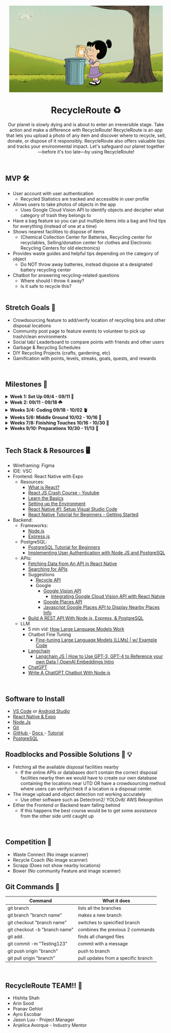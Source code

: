 <p align="center">
  <img align="center" src="recycle.gif">

# <h1 align="center">RecycleRoute :recycle:</h1>

<p align="center">
Our planet is slowly dying and is about to enter an irreversible stage. Take action and make a difference with RecycleRoute! RecycleRoute is an app that lets you upload a photo of any item and discover where to recycle, sell, donate, or dispose of it responsibly. RecycleRoute also offers valuable tips and tracks your environmental impact. Let's safeguard our planet together—before it's too late—by using RecycleRoute!
</p>
<br>

## MVP :hammer_and_wrench:

- User account with user authentication
  - Recycled Statistics are tracked and accessible in user profile
- Allows users to take photos of objects in the app
  - Uses Google Cloud Vision API to identify objects and decipher what category of trash they belongs to
- Have a bag feature so you can put multiple items into a bag and find tips for everything (instead of one at a time)
- Shows nearest facilities to dispose of items
  - (Chemical Collection Center for Batteries, Recycling center for recyclables, Selling/donation center for clothes and Electronic Recycling Centers for old electronics)
- Provides waste guides and helpful tips depending on the category of object
  - Do NOT throw away batteries, instead dispose at a designated battery recycling center
- Chatbot for answering recycling-related questions
  - Where should I throw it away?
  - Is it safe to recycle this?
    <br> <br>

## Stretch Goals :rocket:
- Crowdsourcing feature to add/verify location of recycling bins and other disposal locations 
- Community post page to feature events to volunteer to pick up trash/clean environments
- Social tab/ Leaderboard to compare points with friends and other users
- Garbage & Recycling Schedules
- DIY Recycling Projects (crafts, gardening, etc)
- Gamification with points, levels, streaks, goals, quests, and rewards

<br>

## Milestones :calendar:

<details>
  
**<summary>Week 1: Set Up 09/4 - 09/11 :seedling: </summary>**

#### General:

- Discuss who’s frontend/backend and the overall project/tech stack
- Set up communication, environments, and WhenToMeet
- Go over GitHub basics
- Start working on UI designs with Figma
  - Low Fidelity to High Fidelity

#### Frontend

- Look into React Native and CSS

#### Backend

- Start looking into Tech Stack (PostgreSQL, Express, Node.js)
- Play around with the APIs (use Postman)
- Look into LLM for chatbot and start playing around with it
<br>
</details>

<details>
  
**<summary>Week 2: 09/11 - 09/18 :shamrock: </summary>**

#### Frontend:

- Go over some UI design basics
- Flesh out the collective vision for the app
- Figma Design **due** by the **end of week 2**

#### Backend:

- Plan out database design schema
- Start setting up the User Authentication and the Database. Have a working prototype by the end of the 2nd week
- Keep doing research with the tech stack and APIs
- Look into LLM for chatbot and start playing around with it

<br>
</details>

<details>
  
**<summary>Weeks 3/4: Coding  09/18 - 10/02 :potted_plant: </summary>**
  
#### Frontend:
  - Code initial screens
    - **Login/SignUp Pages** 
    - **Picture Page** 
      - Should be able to take/upload pictures of an object
      - Identifies what the item is and provides a helpful guide and tips on how to recycle it (image a <a href="https://youtu.be/NBmLFMN0fdw?si=-kPb11z3OIlgmm82&t=1285">Pokedex </a>)
        -  Access to the Recycle Page
      - Have a bag to add uploaded multiple objects
        - Shows quantity, item, and ability to remove
    - **Recyle Page** 
      - Google Maps with custom icons for recycling areas
      - Google Map integration that shows the nearest available disposal facilities

#### Backend:

- Set up the APIs for object detection and categorizing the type of recycling
- Start training the LLM and setting up the chatbot
- Start working on adding guides and tips that appear when trash items are received
<br>
</details>

<details>

**<summary>Weeks 5/6: Middle Ground 10/02 - 10/16 :cactus:</summary>**

#### Frontend:

- **Profile Page**

  - Has user’s information and their statistic
  - History of what has been recycled

- **Home page**
  - Has user statistic
    - Number of \_\_\_ recycled
    - Reduced Carbon footprint
    - How long the world could last if everyone recycled like you
  - Helpful guides and tips for recycling
- **Chatbot Page**
  - Should allow the user to input any text they want

#### Backend:

- Connect the login/create page with the backend database
- **Home Page**
  - List the user’s stats and their impact on the planet
  - Provides courses/links/videos to tips on how to recycle
- **User Database**
  - Each object the user recycles is stored in history and the statistics are tracked and updated
- **Chatbot Implementation**
  - Have it work with some basic questions like: - Where should I throw it away? - Is it safe to recycle this?
  <br>
  </details>

<details>

**<summary>Weeks 7/8: Finishing Touches 10/16 - 10/30 :deciduous_tree:</summary>**

- Backend and Frontend communicate to finish integration to connect and test
- Have the **entire** app **working**
- If possible work on stretch goals:
  - Community post page to feature events to volunteer to pick up trash/clean environments
  - Social tab/ Leaderboard to compare points with friends and other users
  - DIY Recycling Projects (crafts, gardening, etc)
- Begin **working** on the **script**

#### Frontend:

- Polish up MVP features and help the backend if needed

#### Backend:

- Finish everything
<br>
</details>

<details>

**<summary>Weeks 9/10: Preparations 10/30 - 11/13 :evergreen_tree:</summary>**

#### General:

- **NO MORE CODING** unless for bug fixes!
- Prepare for Presentation Night! (Make hats from paper for coolness effect)
- Polish app and slides so they are ready to go
<br>
</details>

<br>

## Tech Stack & Resources :desktop_computer:

- Wireframing: Figma
- IDE: VSC
- Frontend: React Native with Expo
  - Resources:
    - <a href="https://www.youtube.com/watch?v=Tn6-PIqc4UM">What is React?</a>
    - <a href="https://www.youtube.com/watch?v=w7ejDZ8SWv8">React JS Crash Course - Youtube</a>
    - <a href="https://reactnative.dev/docs/tutorial?language=javascript">Learn the Basics</a>
    - <a href="https://reactnative.dev/docs/environment-setup">Setting up the Environment</a>
    - <a href="https://www.youtube.com/watch?v=mrjy92pW0kM">React Native #1: Setup Visual Studio Code</a>
    - <a href="https://www.youtube.com/watch?v=6ZnfsJ6mM5c">React Native Tutorial for Beginners - Getting Started</a>
- Backend:
  - Frameworks:
    - <a href="https://nodejs.org/en/">Node.js</a>
    - <a href="https://expressjs.com/">Express.js</a>
  - PostgreSQL:
    - <a href="https://www.youtube.com/watch?v=SpfIwlAYaKk/">PostgreSQL Tutorial for Beginners</a>
    - <a href="https://www.youtube.com/watch?v=vxu1RrR0vbw">Implementing User Authentication with Node JS and PostgreSQL</a>
  - APIs:
    - <a href="https://www.youtube.com/watch?v=KJhg761xb3c">Fetching Data from An API in React Native</a>
    - <a href="https://rapidapi.com/search/restaurants/">Searching for APIs</a>
    - Suggestions
      - <a href="https://recyclenation.com/recycling-api/">Recycle API</a>
      - Google
        - <a href="https://cloud.google.com/vision">Google Vision API</a>
          - <a href="https://www.youtube.com/watch?v=iir0ezSvRLw&t=354s"> Integrating Google Cloud Vision API with React Natvie </a>
        - <a href="https://developers.google.com/maps/documentation/places/web-service/search-nearby">Google Places API</a>
        - <a href="https://www.youtube.com/watch?v=iOif0eHQbHY"> Javascript Google Places API to Display Nearby Places Info</a>
    - <a href="https://www.youtube.com/watch?v=DihOP19LQdg">Build A REST API With Node.js, Express, & PostgreSQL</a>
  - LLM
    - 5 min vid: <a href="https://www.youtube.com/watch?v=5sLYAQS9sWQ">How Large Language Models Work</a>
    - Chatbot Fine Tuning
      - <a href="https://www.youtube.com/watch?v=eC6Hd1hFvos">Fine-tuning Large Language Models (LLMs) | w/ Example Code</a>
    - <a href="https://js.langchain.com/docs/get_started/installation">Langchain</a>
      - <a href="https://www.youtube.com/watch?v=veV2I-NEjaM">Langchain JS | How to Use GPT-3, GPT-4 to Reference your own Data | OpenAI Embeddings Intro</a>
    - <a href="https://openai.com/blog/introducing-chatgpt-and-whisper-apis">ChatGPT</a>
    - <a href="https://www.youtube.com/watch?v=1YU83Lw58eo">Write A ChatGPT Chatbot With Node.js</a>

<br>

## Software to Install

- <a href="https://code.visualstudio.com/">VS Code</a> or <a href="https://developer.android.com/studio">Android Studio</a>
- <a href="https://reactnative.dev/docs/environment-setup"> React Native & Expo </a>
- <a href="https://nodejs.org/en/"> Node.Js </a>
- <a href="https://git-scm.com/downloads"> Git </a>
- <a href="https://git-scm.com/downloads"> GitHub </a> - <a href="https://docs.github.com/en/get-started/quickstart/hello-world"> Docs </a> - <a href="https://product.hubspot.com/blog/git-and-github-tutorial-for-beginners">Tutorial </a>
- <a href="https://www.postgresql.org/docs/17/index.html"> PostgreSQL </a>

## Roadblocks and Possible Solutions :construction: :bulb:

- Fetching all the available disposal facilities nearby
  - If the online APIs or databases don’t contain the correct disposal facilities nearby then we would have to create our own database containing the locations near UTD OR have a crowdsourcing method where users can verify/check if a location is a disposal center.
- The image upload and object detection not working accurately
  - Use other software such as Detectron2/ YOLOv8/ AWS Rekognition
- Either the Frontend or Backend team falling behind
  - If this happens the best course would be to get some assistance from the other side until caught up

<br>

## Competition :boxing_glove:

- Waste Connect (No image scanner)
- Recycle Coach (No image scanner)
- Scrapp (Does not show nearby locations)
- Bower (No community Feature and image scanner)
  <br>

## Git Commands :notebook:

| Command                       | What it does                        |
| ----------------------------- | ----------------------------------- |
| git branch                    | lists all the branches              |
| git branch "branch name"      | makes a new branch                  |
| git checkout "branch name"    | switches to speicified branch       |
| git checkout -b "branch name" | combines the previous 2 commands    |
| git add .                     | finds all changed files             |
| git commit -m "Testing123"    | commit with a message               |
| git push origin "branch"      | push to branch                      |
| git pull origin "branch"      | pull updates from a specific branch |

<br>

## RecycleRoute TEAM!! :tada:

- Hishita Shah
- Arin Sood
- Pranav Gehlot
- Ayro Escobar
- Jason Luu - Project Manager
- Anjelica Avorque - Industry Mentor
